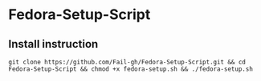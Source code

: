 # Fedora-Setup-Script

## Install instruction
```
git clone https://github.com/Fail-gh/Fedora-Setup-Script.git && cd Fedora-Setup-Script && chmod +x fedora-setup.sh && ./fedora-setup.sh
```
